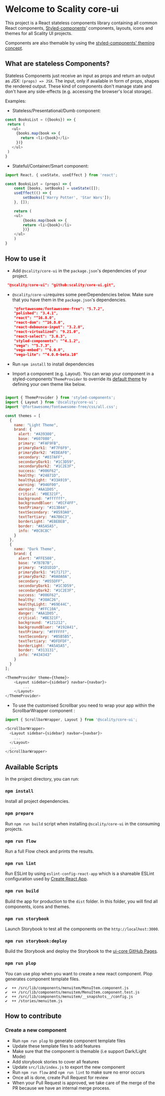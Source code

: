 # Welcome to Scality core-ui

This project is a React stateless components library containing all common React components, [Styled-components](https://www.styled-components.com/)' components, layouts, icons and themes for all Scality UI projects. 

Components are also themable by using the [styled-components' theming concept](https://www.styled-components.com/docs/advanced).

## What are stateless Components?

Stateless Components just receive an input as props and return an output as JSX: ```(props) => JSX```. The input, only if available in form of props, shapes the rendered output. These kind of components don't manage state and don't have any side-effects (e.g. accessing the browser's local storage).

Examples:

- Stateless/Presentational/Dumb component:
```javascript
const BooksList = ({books}) => {
 return (
   <ul>
     {books.map(book => {
       return <li>{book}</li>
     })}
   </ul>
 )
}
```

- Stateful/Container/Smart component:
```javascript
import React, { useState, useEffect } from 'react';

const BooksList = (props) => {
    const [books, setBooks] = useState([]);
    useEffect(() => {
        setBooks(['Harry Potter', 'Star Wars']);
    }, []);

    return (
    <ul>
        {books.map(book => {
        return <li>{book}</li>
        })}
    </ul>
    )
}

```

## How to use it

- Add ```@scality/core-ui``` in the ```package.json```'s dependencies of your project.
```json
 "@scality/core-ui": "github:scality/core-ui.git",
```

- ```@scality/core-ui```requires some peerDependencies below. Make sure that you have them in the ```package.json```'s dependencies.
```json
    "@fortawesome/fontawesome-free": "5.7.2",
    "polished": "3.4.1",
    "react": "^16.8.0",
    "react-dom": "^16.8.0",
    "react-debounce-input": "3.2.0",
    "react-virtualized": "9.21.0",
    "react-select": "3.0.3",
    "styled-components": "^4.1.2",
    "vega": "^5.7.3",
    "vega-embed": "^6.0.0",
    "vega-lite": "^4.0.0-beta.10"
```

- Run ```npm install``` to install dependencies

- Import a component (e.g. Layout). You can wrap your component in a styled-components'```ThemeProvider``` to override its [default theme](https://github.com/scality/core-ui/blob/6f5a7946e7086e08883a8fe48182598ce8a476e5/src/lib/style/theme.js#L34) by defining your own theme like below.
```javascript

import { ThemeProvider } from 'styled-components';
import { Layout } from '@scality/core-ui';
import '@fortawesome/fontawesome-free/css/all.css';

const themes = [
  {
    name: "Light Theme",
    brand: {
      alert: "#A39300",
      base: "#607080",
      primary: "#FAF9FB",
      primaryDark1: "#F7F6F9",
      primaryDark2: "#EDEAF0",
      secondary: "#037AFF",
      secondaryDark1: "#1C3D59",
      secondaryDark2: "#1C2E3F",
      success: "#006F62",
      healthy: "#24871D",
      healthyLight: "#33A919",
      warning: "#946F00",
      danger: "#AA1D05",
      critical: "#BE321F",
      background: "#ffffff",
      backgroundBluer: "#ECF4FF",
      textPrimary: "#313B44",
      textSecondary: "#8593A0",
      textTertiary: "#A7B6C3",
      borderLight: "#EBEBEB",
      border: "#A5A5A5",
      info: "#8C8C8C"
    }
  },
  {
    name: "Dark Theme",
    brand: {
      alert: "#FFE508",
      base: "#7B7B7B",
      primary: "#1D1D1D",
      primaryDark1: "#171717",
      primaryDark2: "#0A0A0A",
      secondary: "#055DFF",
      secondaryDark1: "#1C3D59",
      secondaryDark2: "#1C2E3F",
      success: "#006F62",
      healthy: "#30AC26",
      healthyLight: "#69E44C",
      warning: "#FFC10A",
      danger: "#AA1D05",
      critical: "#BE321F",
      background: "#121212",
      backgroundBluer: "#192A41",
      textPrimary: "#FFFFFF",
      textSecondary: "#B5B5B5",
      textTertiary: "#DFDFDF",
      borderLight: "#A5A5A5",
      border: "#313131",
      info: "#434343"
    }
  }
];

<ThemeProvider theme={theme}>
    <Layout sidebar={sidebar} navbar={navbar}>
        ...
    </Layout>
</ThemeProvider>
```

- To use the customised Scrollbar you need to wrap your app within the ScrollbarWrapper component :
```javascript
import { ScrollbarWrapper, Layout } from '@scality/core-ui';

<ScrollbarWrapper>
  <Layout sidebar={sidebar} navbar={navbar}>
    ...
  </Layout>
  ...
</ScrollbarWrapper>
```


## Available Scripts

In the project directory, you can run:

### `npm install`

Install all project dependencies.

### `npm prepare`

Run `npm run build` script when installing `@scality/core-ui` in the consuming projects.

### `npm run flow`

Run a full Flow check and prints the results.

### `npm run lint`

Run ESLint by using `eslint-config-react-app` which is a shareable ESLint configuration used by [Create React App](https://github.com/facebook/create-react-app).

### `npm run build`

Build the app for production to the `dist` folder.
In this folder, you will find all components, icons and themes.

### `npm run storybook`

Launch Storybook to test all the components on the `http://localhost:3000`.


### `npm run storybook:deploy`

Build the Storybook and deploy the Storybook to the [ui-core GitHub Pages](https://scality.github.io/core-ui/).

### `npm run plop`

You can use plop when you want to create a new react component. Plop generates component template files.
```
✔  ++ /src/lib/components/menuitem/MenuItem.component.js
✔  ++ /src/lib/components/menuitem/MenuItem.component.test.js
✔  ++ /src/lib/components/menuitem/__snapshots__/config.js
✔  ++ /stories/menuitem.js
```

## How to contribute

### Create a new component

- Run `npm run plop` to generate component template files
- Update these template files to add features
- Make sure that the component is themable (i.e support Dark/Light Mode)
- Add storybook stories to cover all features 
- Update `src/lib/index.js` to export the new component
- Run `npm run flow` and `npm run lint` to make sure no error occurs
- Once all is done, create Pull Request for review
- When your Pull Request is approved, we take care of the merge of the PR because we have an internal merge process.
